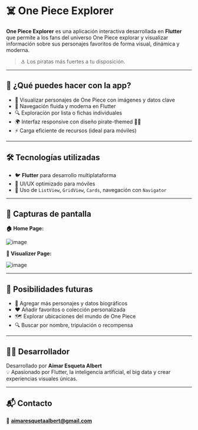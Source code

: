 # ☠️ One Piece Explorer

**One Piece Explorer** es una aplicación interactiva desarrollada en **Flutter** que permite a los fans del universo One Piece explorar y visualizar información sobre sus personajes favoritos de forma visual, dinámica y moderna.

> ⚓ Los piratas más fuertes a tu disposición.

---

## 🧭 ¿Qué puedes hacer con la app?

- 👒 Visualizar personajes de One Piece con imágenes y datos clave
- 📱 Navegación fluida y moderna en Flutter
- 🔍 Exploración por lista o fichas individuales
- 🌍 Interfaz responsive con diseño pirate-themed 🏴‍☠️
- ⚡ Carga eficiente de recursos (ideal para móviles)

---

## 🛠️ Tecnologías utilizadas

- 🐦 **Flutter** para desarrollo multiplataforma
- 🎨 UI/UX optimizado para móviles
- 🧩 Uso de `ListView`, `GridView`, `Cards`, navegación con `Navigator`

---

## 📱 Capturas de pantalla
**🏠 Home Page:**

![image](https://github.com/user-attachments/assets/11ba1e6c-2a79-4f3d-ab2f-e68e22be8d57)

**🦸 Visualizer Page:**

![image](https://github.com/user-attachments/assets/0979a481-e064-42af-99d4-fd90a608b5d1)


---

## 🚀 Posibilidades futuras

- 🔁 Agregar más personajes y datos biográficos
- ❤️ Añadir favoritos o colección personalizada
- 🗺️ Explorar ubicaciones del mundo de One Piece
- 🔍 Buscar por nombre, tripulación o recompensa

---

## 👨‍💻 Desarrollador

Desarrollado por **Aimar Esqueta Albert**  
💡 Apasionado por Flutter, la inteligencia artificial, el big data y crear experiencias visuales únicas.

---

## 📬 Contacto

📧 **aimaresquetaalbert@gmail.com**


